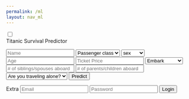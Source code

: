 ```yaml
---
permalink: /ml
layout: nav_ml
---
```

<html>
<head>
    <title>Slide Navbar</title>
    <link rel="stylesheet" type="text/css" href="ml-styles.css">
    <link href="https://fonts.googleapis.com/css2?family=Jost:wght@500&display=swap" rel="stylesheet">
</head>
<body>
    <div class="main">        
        <input type="checkbox" id="chk" aria-hidden="true">
            <div class="signup">
                <form>
                    <label for="chk" aria-hidden="true">Titanic Survival Predictor</label>
                    <p id="result" aria-hidden="true"></p>
                    <input id="Name" placeholder="Name" required="">
                    <select id="class" required>
                        <option disabled selected>Passenger class</option>
                        <option value="1">1st</option>
                        <option value="2">2nd</option>
                        <option value="3">3rd</option>
                    </select>
                    <select id="sex">
                        <option disabled selected>sex</option>
                        <option value="Male">male</option>
                        <option value="Female">female</option>
                    </select>
                    <input id="age" placeholder="Age">
                    <input id="price" placeholder="Ticket Price">
                    <select id="embark">
                        <option disabled selected>Embark</option>
                        <option value="C">Cherbourg</option>
                        <option value="Q">Queenstown</option>
                        <option value="S">Southampton</option>
                    </select>
                    <input id="sibsp" placeholder="# of siblings/spouses aboard">
                    <input id="parch" placeholder="# of parents/children aboard">
                    <select id="alone">
                        <option disabled selected>Are you traveling alone?</option>
                        <option value="True">True</option>
                        <option value="False">False</option>
                    </select>
                    <button type="button" onclick="mltitanic()">Predict</button>
                </form>
            </div>
            <div class="login">
                <form>
                    <label for="chk" aria-hidden="true">Extra</label>
                    <input type="email" name="email" placeholder="Email" required="">
                    <input type="password" name="pswd" placeholder="Password" required="">
                    <button>Login</button>
                </form>
            </div>
    </div>
    <script>
        function mltitanic() {
            var dom = document.getElementById('result');
            var name = document.getElementById('Name').value;
            var pclass = document.getElementById('class').value;
            var sex = document.getElementById('sex').value;
            var age = document.getElementById('age').value;
            var fare = document.getElementById('price').value;
            var embarked = document.getElementById('embark').value;
            var sibsp = document.getElementById('sibsp').value;
            var parch = document.getElementById('parch').value;
            var alone = document.getElementById('alone').value;
            var passenger = {
                pclass: pclass,
                name: name,
                sex: sex,
                age: age,
                sibsp: sibsp,
                parch: parch,
                fare: fare,
                embarked: embarked,
                alone: alone
            };
            console.log(passenger);
            var url = 'http://172.24.186.62:8086/api/titanic/predict' // Specify your URL
            var json = JSON.stringify(passenger);
            console.log(json);
            const authOptions = {
                method: 'POST',
                headers: { 'Content-Type': 'application/json' },
                body: json,
                credentials: 'include'
            };
            fetch(url, authOptions)
                .then(response => {
                    if (!response.ok) {
                        throw new Error(`HTTP error! Status: ${response.status}`);
                    }
                    return response.json();
                })
                .then(data => {
                    console.log('success', data);
                    dom.innerText = "Death Probability:" +data["Death probability"]
                    // Handle successful response here
                })
                .catch(error => {
                    console.error('error', error);
                    // Handle error
                    dom.innerText = "Error occurred";
                });
        }
    </script>
</body>
</html>
